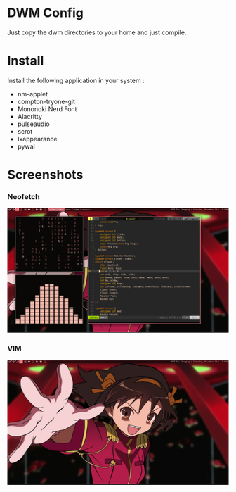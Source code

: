 # DWM Config 

Just copy the dwm directories to your home and just compile.

# Install

Install the following application in your system :

* nm-applet
* compton-tryone-git
* Mononoki Nerd Font 
* Alacritty 
* pulseaudio 
* scrot
* lxappearance
* pywal

# Screenshots
### Neofetch
![Alt text](dwm_ricing/Busy.png)
### VIM
![Alt text](dwm_ricing/Empty.png)
